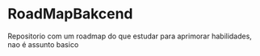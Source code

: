 # RoadMapBakcend
Repositorio com um roadmap do que estudar para aprimorar habilidades, nao é assunto basico
